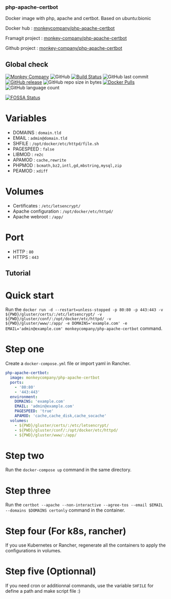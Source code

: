 ### php-apache-certbot
Docker image with php, apache and certbot. Based on ubuntu:bionic

Docker hub : [monkeycompany/php-apache-certbot](https://hub.docker.com/r/monkeycompany/php-apache-certbot/)

Framagit project : [monkey-company/php-apache-certbot](https://framagit.org/monkey-company/php-apache-certbot)

Github project : [monkey-company/php-apache-certbot](https://github.com/monkey-company/php-apache-certbot)

## Global check

[![Monkey Company](https://img.shields.io/badge/Monkey-Company-red.svg?longCache=true&style=flat)](https://themonkey.co/)
![GitHub](https://img.shields.io/github/license/monkey-company/php-apache-certbot.svg)
[![Build Status](https://travis-ci.org/monkey-company/php-apache-certbot.svg?branch=master)](https://travis-ci.org/monkey-company/php-apache-certbot)
![GitHub last commit](https://img.shields.io/github/last-commit/monkey-company/php-apache-certbot.svg)
[![GitHub release](https://img.shields.io/github/release/monkey-company/php-apache-certbot.svg)](https://github.com/monkey-company/php-apache-certbot/releases/latest)
![GitHub repo size in bytes](https://img.shields.io/github/repo-size/monkey-company/php-apache-certbot.svg)
[![Docker Pulls](https://img.shields.io/docker/pulls/monkeycompany/php-apache-certbot.svg)](https://hub.docker.com/r/monkeycompany/php-apache-certbot/)
![GitHub language count](https://img.shields.io/github/languages/count/monkey-company/php-apache-certbot.svg)

[![FOSSA Status](https://app.fossa.io/api/projects/git%2Bgithub.com%2Fmonkey-company%2Fphp-apache-certbot.svg?type=large)](https://app.fossa.io/projects/git%2Bgithub.com%2Fmonkey-company%2Fphp-apache-certbot?ref=badge_large)

# Variables

- DOMAINS : ```domain.tld```
- EMAIL : ``` admin@domain.tld ```
- SHFILE : ``` /opt/docker/etc/httpd/file.sh ```
- PAGESPEED : ``` false ```
- LIBMOD : ``` re2c ```
- APAMOD : ``` cache,rewrite ```
- PHPMOD : ``` bcmath,bz2,intl,gd,mbstring,mysql,zip ```
- PEAMOD : ``` xdiff ```

# Volumes
- Certificates : ```/etc/letsencrypt/```
- Apache configuration : ```/opt/docker/etc/httpd/```
- Apache webroot : ```/app/```

# Port
- HTTP : ```80```
- HTTPS : ```443```

## Tutorial

# Quick start

Run the ```docker run -d --restart=unless-stopped -p 80:80 -p 443:443 -v ${PWD}/gluster/certs/:/etc/letsencrypt/ -v ${PWD}/gluster/conf/:/opt/docker/etc/httpd/ -v ${PWD}/gluster/www/:/app/ -e DOMAINS='example.com' -e EMAIL='admin@example.com' monkeycompany/php-apache-certbot``` command.

# Step one

Create a ```docker-compose.yml``` file or import yaml in Rancher.

```yaml
php-apache-certbot:
  image: monkeycompany/php-apache-certbot
  ports:
    - '80:80'
    - '443:443'
  environment:
    DOMAINS: 'example.com'
    EMAIL: 'admin@example.com'
    PAGESPEED: 'true'
    APAMOD: 'cache,cache_disk,cache_socache'
  volumes:
    - ${PWD}/gluster/certs/:/etc/letsencrypt/
    - ${PWD}/gluster/conf/:/opt/docker/etc/httpd/
    - ${PWD}/gluster/www/:/app/
```

# Step two

Run the ```docker-compose up``` command in the same directory.

# Step three

Run the ```certbot --apache --non-interactive --agree-tos --email $EMAIL --domains $DOMAINS certonly``` command in the container.

# Step four (For k8s, rancher)

If you use Kubernetes or Rancher, regenerate all the containers to apply the configurations in volumes.

# Step five (Optionnal)

If you need cron or additionnal commands, use the variable ``` SHFILE ``` for define a path and make script file :)
